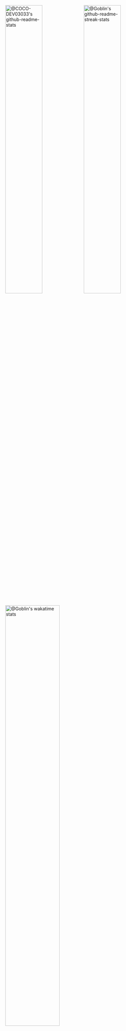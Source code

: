<p align="center">


<a href="https://github.com/stainless-nata?tab=repositories"><img src="https://github-readme-stats.vercel.app/api?username=stainless-nata&theme=gotham&show_icons=true&count_private=true&hide_border=true"  width="48%" alt="@COCO-DEV03033's github-readme-stats"/></a>
<a href="https://github.com/stainless-nata?tab=stars"><img src="https://github-readme-streak-stats.herokuapp.com/?user=stainless-nata&theme=gotham&hide_border=true&date_format=M%20j%5B%2C%20Y%5D"  width="48%" alt="@Goblin's github-readme-streak-stats"/></a>
<a href="https://github.com/stainless-nata"><img src="https://github-readme-stats.vercel.app/api/stainless-nata?username=Goblin&theme=gotham&hide_border=true&layout=compact&hide_title=true&langs_count=14&range=all_time"  width="58%" alt="@Goblin's wakatime stats"/></a>

</p>
